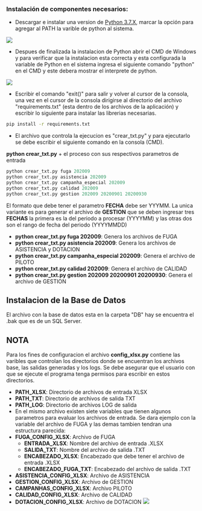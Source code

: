 ### Instalación de componentes necesarios:

+ Descargar e instalar una version de [Python 3.7.X](https://www.python.org/downloads/ "Python 3.7.X"), marcar la opción para agregar al PATH la varible de python al sistema.

![](https://i.postimg.cc/MG581vfz/pythonsetup-2.jpg)

+ Despues de finalizada la instalacion de Python abrir el CMD de Windows y para verificar que la instalacion esta correcta y esta configurada la variable de Python en el sistema ingresa el siguiente comando "python" en el CMD y este debera mostrar el interprete de python.

![](https://i.postimg.cc/gj6zBLhs/python1.png)

+ Escribir el comando "exit()" para salir y volver al cursor de la consola, una vez en el cursor de la consola dirigirse al directorio del archivo "requirements.txt" (esta dentro de los archivos de la aplicación) y escribir lo siguiente para instalar las librerias necesarias.

```bash
pip install -r requirements.txt
```

+ El archivo que controla la ejecucion es "crear_txt.py" y para ejecutarlo se debe escribir el siguiente comando en la consola (CMD).

**python crear_txt.py** + el proceso con sus respectivos parametros de entrada
```python
python crear_txt.py fuga 202009
python crear_txt.py asistencia 202009
python crear_txt.py campanha_especial 202009
python crear_txt.py calidad 202009
python crear_txt.py gestion 202009 20200901 20200930
```
El formato que debe tener el parametro **FECHA** debe ser YYYMM. La unica variante es para generar el archivo de **GESTION** que se deben ingresar tres **FECHAS** la primera es la del periodo a procesar (YYYYMM) y las otras dos son el rango de fecha del periodo (YYYYMMDD)

+ **python crear_txt.py fuga 202009**: Genera los archivos de FUGA
+ **python crear_txt.py asistencia 202009**: Genera los archivos de ASISTENCIA y DOTACION
+ **python crear_txt.py campanha_especial 202009**: Genera el archivo de PILOTO
+ **python crear_txt.py calidad 202009**: Genera el archivo de CALIDAD
+ **python crear_txt.py gestion 202009 20200901 20200930**: Genera el archivo de GESTION

## Instalacion de la Base de Datos

El archivo con la base de datos esta en la carpeta "DB" hay se encuentra el .bak que es de un SQL Server.

## NOTA

Para los fines de configuracion el archivo **config_xlsx.py**  contiene las varibles que controlan los directorios donde se encuentran los archivos base, las salidas generadas y los logs. Se debe asegurar que el usuario con que se ejecute el programa tenga permisos para escribir en estos directorios.
+ **PATH_XLSX**: Directorio de archivos de entrada XLSX
+ **PATH_TXT**: Directorio de archivos de salida TXT
+ **PATH_LOG**: Directorio de archivos LOG de salida
+ En el mismo archivo existen siete variables que tienen algunos parametros para evaluar los archivos de entrada. Se dara ejemplo con la variable del archivo de FUGA y las demas tambien tendran una estructura parecida:
 + **FUGA_CONFIG_XLSX**: Archivo de FUGA
   + **ENTRADA_XLSX**: Nombre del archivo de entrada .XLSX
   + **SALIDA_TXT**: Nombre del archivo de salida .TXT
   + **ENCABEZADO_XLSX**: Encabezado que debe tener el archivo de entrada .XLSX
   + **ENCABEZADO_FUGA_TXT**: Encabezado del archivo de salida .TXT
 + **ASISTENCIA_CONFIG_XLSX**: Archivo de ASISTENCIA
 + **GESTION_CONFIG_XLSX**: Archivo de GESTION
 + **CAMPANHAS_CONFIG_XLSX**: Archivo PILOTO
 + **CALIDAD_CONFIG_XLSX**: Archivo de CALIDAD
 + **DOTACION_CONFIG_XLSX**: Archivo de DOTACION
![](https://i.postimg.cc/gJkn1zSN/Captura.jpg)
